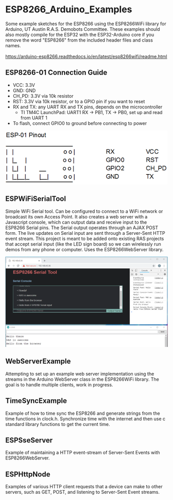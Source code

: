 # ESP8266_Arduino_Examples
Some example sketches for the ESP8266 using the ESP8266WiFi library for Arduino, UT Austin R.A.S. Demobots Committee. These examples should also mostly compile for the ESP32 with the ESP32-Arduino core if you remove the word "ESP8266" from the included header files and class names. <br>
<br>
https://arduino-esp8266.readthedocs.io/en/latest/esp8266wifi/readme.html<br>

## ESP8266-01 Connection Guide
 * VCC: 3.3V
 * GND: GND
 * CH_PD: 3.3V via 10k resistor
 * RST: 3.3V via 10k resistor, or to a GPIO pin if you want to reset
 * RX and TX: any UART RX and TX pins, depends on the microcontroller
     * TI TM4C LaunchPad: UART1 RX -> PB1, TX -> PB0, set up and read from UART 1
 * To flash, connect GPIO0 to ground before connecting to power

![ESPWiFiSerialTool Image](img/esp01_pinout.PNG)

## ESPWiFiSerialTool
Simple WiFi Serial tool. Can be configured to connect to a WiFi network or broadcast its own Access Point. It also creates a web server with a Javascript console, which can output data and receive input to the ESP8266 Serial pins. The Serial output operates through an AJAX POST form. The live updates on Serial input are sent through a Server-Sent HTTP event stream. This project is meant to be added onto existing RAS projects that accept serial input (like the LED sign board) so we can wirelessly run demos from any phone or computer. Uses the ESP8266WebServer library.

![ESPWiFiSerialTool Image](img/serialtool3.PNG)

## WebServerExample
Attempting to set up an example web server implementation using the streams in the Arduino WebServer class in the ESP8266WiFi library. The goal is to handle multiple clients, work in progress.

## TimeSyncExample
Example of how to time sync the ESP8266 and generate strings from the time functions in clock.h. Synchronize time with the internet and then use c standard library functions to get the current time.

## ESPSseServer
Example of maintaining a HTTP event-stream of Server-Sent Events with ESP8266WebServer.

## ESPHttpNode
Examples of various HTTP client requests that a device can make to other servers, such as GET, POST, and listening to Server-Sent Event streams.
